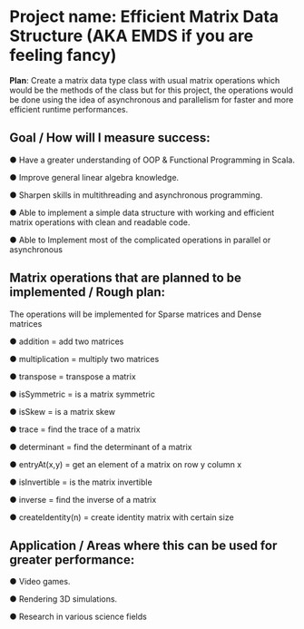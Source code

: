 # Project name: Efficient Matrix Data Structure (AKA EMDS if you are feeling fancy)

**Plan**: Create a matrix data type class with usual matrix operations which would be the methods of the class but for this project, the operations would be done using the idea of asynchronous and parallelism for faster and more efficient runtime performances.

## **Goal / How will I measure success:**

  ● Have a greater understanding of OOP & Functional Programming in Scala.

  ● Improve general linear algebra knowledge.

  ● Sharpen skills in multithreading and asynchronous programming.

  ● Able to implement a simple data structure with working and efficient matrix
operations with clean and readable code.

  ● Able to Implement most of the complicated operations in parallel or
asynchronous

## **Matrix operations that are planned to be implemented / Rough plan:**

The operations will be implemented for Sparse matrices and Dense matrices

  ● addition = add two matrices

  ● multiplication = multiply two matrices

  ● transpose = transpose a matrix

  ● isSymmetric = is a matrix symmetric

  ● isSkew = is a matrix skew

  ● trace = find the trace of a matrix

  ● determinant = find the determinant of a matrix

  ● entryAt(x,y) = get an element of a matrix on row y column x

  ● isInvertible = is the matrix invertible

  ● inverse = find the inverse of a matrix

  ● createIdentity(n) = create identity matrix with certain size

## **Application / Areas where this can be used for greater performance:**

  ● Video games.

  ● Rendering 3D simulations.

  ● Research in various science fields
